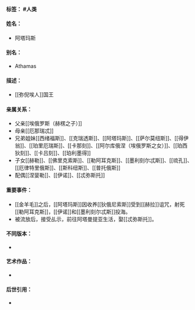 #### 标签： #人类
#### 姓名：
- 阿塔玛斯
#### 别名：
- Athamas
#### 描述：
- [[弥倪埃人]]国王
#### 亲属关系：
- 父亲[[埃俄罗斯（赫楞之子）]]
- 母亲[[厄那瑞忒]]
- 兄弟姐妹[[西绪福斯]]、[[克瑞透斯]]、[[阿塔玛斯]]、[[萨尔莫纽斯]]、[[得伊翁]]、[[珀里厄瑞斯]]、[[卡那刻]]、[[阿尔库俄涅（埃俄罗斯之女）]]、[[珀西狄刻]]、[[卡吕刻]]、[[珀利墨得]]
- 子女[[赫勒]]、[[佛里克索斯]]、[[勒阿耳克斯]]、[[墨利刻尔忒斯]]、[[琉孔]]、[[厄律特里俄斯]]、[[斯科纽斯]]、[[普托俄斯]]
- 配偶[[涅婓勒]]、[[伊诺]]、[[忒弥斯托]]
#### 重要事件：
- [[金羊毛]]之后，[[阿塔玛斯]]因收养[[狄俄尼索斯]]受到[[赫拉]]诅咒，射死[[勒阿耳克斯]]，[[伊诺]]和[[墨利刻尔忒斯]]投海。
- 被流放后，接受乩示，前往阿塔曼提亚生活，娶[[忒弥斯托]]。
#### 不同版本：
- 
#### 艺术作品：
- 
#### 后世引用：
- 